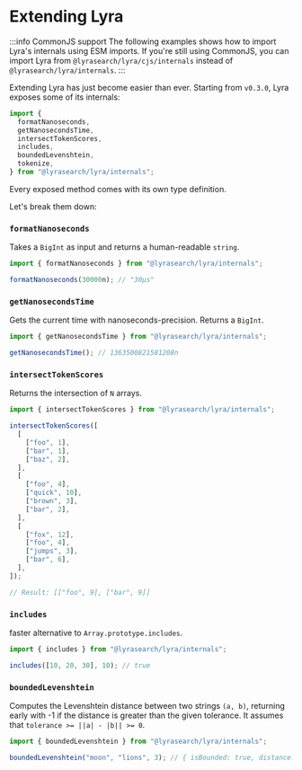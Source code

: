 # Extending Lyra

:::info CommonJS support
The following examples shows how to import Lyra's internals using ESM imports. If you're still using CommonJS, you can import Lyra from `@lyrasearch/lyra/cjs/internals` instead of `@lyrasearch/lyra/internals`.
:::

Extending Lyra has just become easier than ever. Starting from `v0.3.0`, Lyra exposes some of its internals:

```javascript
import {
  formatNanoseconds,
  getNanosecondsTime,
  intersectTokenScores,
  includes,
  boundedLevenshtein,
  tokenize,
} from "@lyrasearch/lyra/internals";
```

Every exposed method comes with its own type definition.

Let's break them down:

### `formatNanoseconds`

Takes a `BigInt` as input and returns a human-readable `string`.

```javascript
import { formatNanoseconds } from "@lyrasearch/lyra/internals";

formatNanoseconds(30000n); // "30μs"
```

### `getNanosecondsTime`

Gets the current time with nanoseconds-precision. Returns a `BigInt`.

```javascript
import { getNanosecondsTime } from "@lyrasearch/lyra/internals";

getNanosecondsTime(); // 1363500821581208n
```

### `intersectTokenScores`

Returns the intersection of `N` arrays.

```javascript
import { intersectTokenScores } from "@lyrasearch/lyra/internals";

intersectTokenScores([
  [
    ["foo", 1],
    ["bar", 1],
    ["baz", 2],
  ],
  [
    ["foo", 4],
    ["quick", 10],
    ["brown", 3],
    ["bar", 2],
  ],
  [
    ["fox", 12],
    ["foo", 4],
    ["jumps", 3],
    ["bar", 6],
  ],
]);

// Result: [["foo", 9], ["bar", 9]]
```

### `includes`

faster alternative to `Array.prototype.includes`.

```javascript
import { includes } from "@lyrasearch/lyra/internals";

includes([10, 20, 30], 10); // true
```

### `boundedLevenshtein`

Computes the Levenshtein distance between two strings `(a, b)`, returning early with -1 if the distance is greater than the given tolerance. It assumes that `tolerance >= ||a| - |b|| >= 0`.

```javascript
import { boundedLevenshtein } from "@lyrasearch/lyra/internals";

boundedLevenshtein("moon", "lions", 3); // { isBounded: true, distance: 3 }
```
